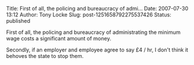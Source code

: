 Title: First of all, the policing and bureaucracy of admi...
Date: 2007-07-30 13:12
Author: Tony Locke
Slug: post-1251658792275537426
Status: published

First of all, the policing and bureaucracy of administrating the minimum wage costs a significant amount of money.  
  
Secondly, if an employer and employee agree to say £4 / hr, I don't think it behoves the state to stop them.
